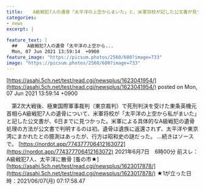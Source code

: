```yaml
---
title:  　A級戦犯7人の遺骨「太平洋の上空からまいた」と、米軍将校が記した公文書が見つかる★2  
categories:
- news
excerpt: |
  
feature_text: |
  ##  　A級戦犯7人の遺骨「太平洋の上空から...
  Mon, 07 Jun 2021 13:59:14  +0900
feature_image: "https://picsum.photos/2560/600?image=733"
image: "https://picsum.photos/2560/600?image=733"
---
```


[https://asahi.5ch.net/test/read.cgi/newsplus/1623041954/](https://asahi.5ch.net/test/read.cgi/newsplus/1623041954/)
posted on Mon, 07 Jun 2021 13:59:14  +0900

<!--more-->

　第2次大戦後、極東国際軍事裁判（東京裁判）で死刑判決を受けた東条英機元首相らA級戦犯7人の遺骨について、米軍将校が「太平洋の上空から私がまいた」と記した公文書が、6日までに見つかった。米軍による具体的なA級戦犯の遺骨処理の方法が公文書で判明するのは初。遺骨は遺族に返還されず、太平洋や東京湾にまかれたとの臆測はあったが、行方は昭和史の謎だった。 …続きはソースで。 [https://nordot.app/774377706412163072](https://nordot.app/774377706412163072) 2021年6月7日　6時00分 前スレ：A級戦犯7人、太平洋に散骨 [蚤の市★] [https://asahi.5ch.net/test/read.cgi/newsplus/1623017878/](https://asahi.5ch.net/test/read.cgi/newsplus/1623017878/) ★1が立った日時：2021/06/07(月) 07:17:58.47
